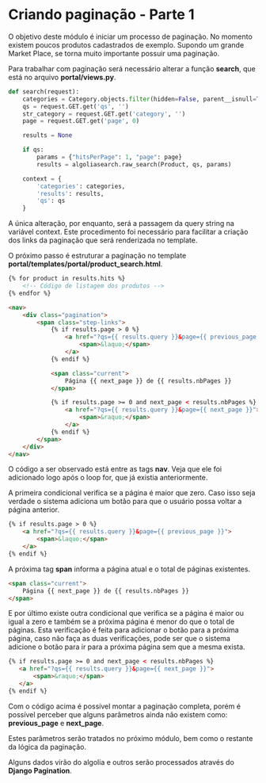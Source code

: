 # Criando paginação - Parte 1

O objetivo deste módulo é iniciar um processo de paginação. No momento existem poucos produtos cadastrados de exemplo. Supondo um grande Market Place, se torna muito importante possuir uma paginação.

Para trabalhar com paginação será necessário alterar a função **search**, que está no arquivo **portal/views.py**.

```python
def search(request):
    categories = Category.objects.filter(hidden=False, parent__isnull=True).order_by('name')
    qs = request.GET.get('qs', '')
    str_category = request.GET.get('category', '')
    page = request.GET.get('page', 0)

    results = None

    if qs:
        params = {"hitsPerPage": 1, "page": page}
        results = algoliasearch.raw_search(Product, qs, params)

    context = {
        'categories': categories,
        'results': results,
        'qs': qs
    }
```

A única alteração, por enquanto, será a passagem da query string na variável context. Este procedimento foi necessário para facilitar a criação dos links da paginação que será renderizada no template.

O próximo passo é estruturar a paginação no template **portal/templates/portal/product_search.html**.

```html
{% for product in results.hits %}
	<!-- Código de listagem dos produtos -->
{% endfor %}

<nav>
    <div class="pagination">
        <span class="step-links">
            {% if results.page > 0 %}
                <a href="?qs={{ results.query }}&page={{ previous_page }}">
                    <span>&laquo;</span>
                </a>
            {% endif %}

            <span class="current">
                Página {{ next_page }} de {{ results.nbPages }}
            </span>

            {% if results.page >= 0 and next_page < results.nbPages %}
                <a href="?qs={{ results.query }}&page={{ next_page }}">
                    <span>&raquo;</span>
                </a>
            {% endif %}
        </span>
    </div>
</nav>
```

O código a ser observado está entre as tags **nav**. Veja que ele foi adicionado logo após o loop for, que já existia anteriormente.

A primeira condicional verifica se a página é maior que zero. Caso isso seja verdade o sistema adiciona um botão para que o usuário possa voltar a página anterior.

```html
{% if results.page > 0 %}
    <a href="?qs={{ results.query }}&page={{ previous_page }}">
        <span>&laquo;</span>
    </a>
{% endif %}
```

A próxima tag **span** informa a página atual e o total de páginas existentes.

```html
<span class="current">
    Página {{ next_page }} de {{ results.nbPages }}
</span>
```

E por último existe outra condicional que verifica se a página é maior ou igual a zero e também se a próxima página é menor do que o total de páginas. Esta verificação é feita para adicionar o botão para a próxima página, caso não faça as duas verificações, pode ser que o sistema adicione o botão para ir para a próxima página sem que a mesma exista.

 ```html
{% if results.page >= 0 and next_page < results.nbPages %}
    <a href="?qs={{ results.query }}&page={{ next_page }}">
        <span>&raquo;</span>
    </a>
{% endif %}
```

Com o código acima é possível montar a paginação completa, porém é possível perceber que alguns parâmetros ainda não existem como: **previous\_page** e **next\_page**.

Estes parâmetros serão tratados no próximo módulo, bem como o restante da lógica da paginação.

Alguns dados virão do algolia e outros serão processados através do **Django Pagination**.







